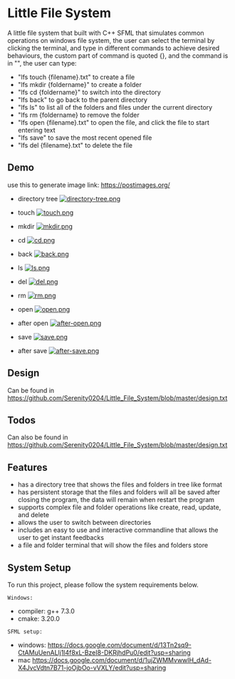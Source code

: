 
# Little File System
A little file system that built with C++ SFML that simulates common operations on windows file system,
the user can select the terminal by clicking the terminal, and type in different commands to achieve 
desired behaviours, the custom part of command is quoted {}, and the command is in "", the user can type:

* "lfs touch {filename}.txt" to create a file
* "lfs mkdir {foldername}" to create a folder
* "lfs cd {foldername}" to switch into the directory
* "lfs back" to go back to the parent directory
* "lfs ls" to list all of the folders and files under the current directory
* "lfs rm {foldername} to remove the folder
* "lfs open {filename}.txt" to open the file, and click the file to start entering text
* "lfs save" to save the most recent opened file
* "lfs del {filename}.txt" to delete the file

## Demo
use this to generate image link: https://postimages.org/

* directory tree
[![directory-tree.png](https://i.postimg.cc/3R5mB8XT/directory-tree.png)](https://postimg.cc/Mc5nZ83P) 

* touch
[![touch.png](https://i.postimg.cc/3NNJW8xn/touch.png)](https://postimg.cc/p5Nt6t8F)
* mkdir
[![mkdir.png](https://i.postimg.cc/bvfJLfmw/mkdir.png)](https://postimg.cc/NKbBfSh3)

* cd
[![cd.png](https://i.postimg.cc/8PW9V81v/cd.png)](https://postimg.cc/564nwRQ9)
* back
[![back.png](https://i.postimg.cc/PxxQfDYc/back.png)](https://postimg.cc/sBkhwvn9)

* ls
[![ls.png](https://i.postimg.cc/qv3q8vXF/ls.png)](https://postimg.cc/HrTTmHN0)

* del
[![del.png](https://i.postimg.cc/15T4nq66/del.png)](https://postimg.cc/ykm72WLY)
* rm
[![rm.png](https://i.postimg.cc/jj6jF31Q/rm.png)](https://postimg.cc/KKzFKfxR)

* open
[![open.png](https://i.postimg.cc/1t9zhchx/open.png)](https://postimg.cc/rdPT54wg)
* after open
[![after-open.png](https://i.postimg.cc/h42Xnwt2/after-open.png)](https://postimg.cc/QVW8kf57)

* save
[![save.png](https://i.postimg.cc/3RnxK4Yk/save.png)](https://postimg.cc/47HgP3KG)

* after save
[![after-save.png](https://i.postimg.cc/VL5dkRSm/after-save.png)](https://postimg.cc/F759P0gB)



## Design
Can be found in https://github.com/Serenity0204/Little_File_System/blob/master/design.txt

## Todos
Can also be found in https://github.com/Serenity0204/Little_File_System/blob/master/design.txt

## Features
- has a directory tree that shows the files and folders in tree like format
- has persistent storage that the files and folders will all be saved after closing the program, the data will remain when restart the program
- supports complex file and folder operations like create, read, update, and delete
- allows the user to switch between directories
- includes an easy to use and interactive commandline that allows the user to get instant feedbacks
- a file and folder terminal that will show the files and folders store



## System Setup

To run this project, please follow the system requirements below.


`Windows: `
  - compiler: g++ 7.3.0 
  - cmake: 3.20.0

`SFML setup: `
  - windows: https://docs.google.com/document/d/13Tn2sq9-CtAMuUenALlj1l4f8xL-BzeI8-DKRjhdPu0/edit?usp=sharing
  - mac https://docs.google.com/document/d/1ujZWMMvwwIH_dAd-X4JvcVdtn7B71-joOjbOo-vVXLY/edit?usp=sharing
